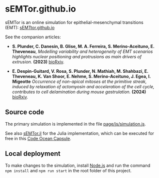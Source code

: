 # sEMTor.github.io

sEMTor is an online simulation for epithelial-mesenchymal transitions (EMT): [sEMTtor.github.io](https://semtor.github.io/)

See the companion articles:

- **S. Plunder, C. Danesin, B. Glise, M. A. Ferreira, S. Merino-Aceituno, E. Theveneau**, _Modelling variability and heterogeneity of EMT scenarios highlights nuclear positioning and protrusions as main drivers of extrusion._ **(2023)** [bioRxiv](https://www.biorxiv.org/content/10.1101/2023.11.17.567510v1).

- **E. Despin-Guitard, V. Rosa, S. Plunder, N. Mathiah, M. Shahbazi, E. Theveneau, K. Van Shoor, E. Nehme, S. Merino-Aceituno, J. Egea, I. Migeotte** _Occurrence of non-apical mitoses at the primitive streak, induced by relaxation of actomyosin and acceleration of the cell cycle, contributes to cell delamination during mouse gastrulation._ **(2024)** [bioRxiv](https://www.biorxiv.org/content/10.1101/2024.01.24.577096v1).


## Source code

The primary simulation is implemented in the file
[page/js/simulation.js](https://github.com/sEMTor/sEMTor.github.io/blob/main/page/js/simulation.js).

See also [sEMTor.jl](https://github.com/SteffenPL/sEMTor.jl) for the Julia implementation, which can be executed for free in this [Code Ocean Capsule](https://codeocean.com/capsule/7746744/tree). 

## Local deployment

To make changes to the simulation, install [Node.js](https://github.com/nvm-sh/nvm) and run the command
`npm install` and `npm run start` in the root folder of this project.
